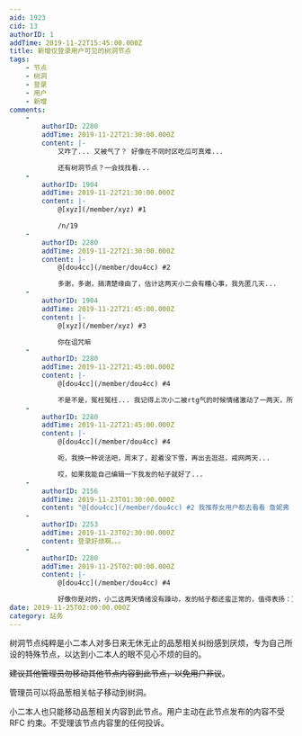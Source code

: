 ```yaml
---
aid: 1923
cid: 13
authorID: 1
addTime: 2019-11-22T15:45:00.000Z
title: 新增仅登录用户可见的树洞节点
tags:
    - 节点
    - 树洞
    - 登录
    - 用户
    - 新增
comments:
    -
        authorID: 2280
        addTime: 2019-11-22T21:30:00.000Z
        content: |-
            又咋了... 又被气了？ 好像在不同时区吃瓜可真难...

            还有树洞节点？一会找找看...
    -
        authorID: 1904
        addTime: 2019-11-22T21:30:00.000Z
        content: |-
            @[xyz](/member/xyz) #1

            /n/19
    -
        authorID: 2280
        addTime: 2019-11-22T21:30:00.000Z
        content: |-
            @[dou4cc](/member/dou4cc) #2

            多谢，多谢，搞清楚缘由了，估计这两天小二会有糟心事，我先匿几天...
    -
        authorID: 1904
        addTime: 2019-11-22T21:45:00.000Z
        content: |-
            @[xyz](/member/xyz) #3

            你在诅咒嘛
    -
        authorID: 2280
        addTime: 2019-11-22T21:45:00.000Z
        content: |-
            @[dou4cc](/member/dou4cc) #4

            不是不是，冤枉冤枉... 我记得上次小二被rtg气的时候情绪激动了一两天，所以这次我也去躲一两天...
    -
        authorID: 2280
        addTime: 2019-11-22T21:45:00.000Z
        content: |-
            @[dou4cc](/member/dou4cc) #4

            呃，我换一种说法吧，周末了，趁着没下雪，再出去逛逛，戒网两天...

            哎，如果我能自己编辑一下我发的帖子就好了...
    -
        authorID: 2156
        addTime: 2019-11-23T01:30:00.000Z
        content: "@[dou4cc](/member/dou4cc) #2 我推荐女用户都去看看 詹妮弗 比尔斯。。\n\n真的，赞\U0001F44D"
    -
        authorID: 2253
        addTime: 2019-11-23T02:30:00.000Z
        content: 登录好烦啊。。。
    -
        authorID: 2280
        addTime: 2019-11-25T02:00:00.000Z
        content: |-
            @[dou4cc](/member/dou4cc) #4

            好像你是对的，小二这两天情绪没有躁动，发的帖子都还蛮正常的，值得表扬：）
date: 2019-11-25T02:00:00.000Z
category: 站务
---
```


树洞节点纯粹是小二本人对多日来无休无止的品葱相关纠纷感到厌烦，专为自己所设的特殊节点，以达到小二本人的眼不见心不烦的目的。

<del>建议其他管理员勿移动其他节点内容到此节点，以免用户非议</del>。

管理员可以将品葱相关帖子移动到树洞。

小二本人也只能移动品葱相关内容到此节点。用户主动在此节点发布的内容不受 RFC 约束。不受理该节点内容里的任何投诉。
